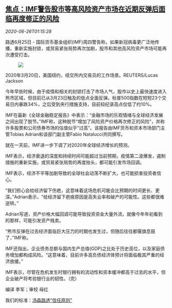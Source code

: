 <!--1593138193000-->
[焦点：IMF警告股市等高风险资产市场在近期反弹后面临再度修正的风险](https://cn.reuters.com/article/imf-global-stock-covid-0626-idCNKBS23X04P)
------

<div><i>2020-06-26T01:15:28</i></div><div class="StandardArticleBody_body"><p>路透6月25日 - 国际货币基金组织(IMF)周四警告称，如果新冠病毒更广泛地传播，重新实施封锁，或贸易紧张局势再次加剧，股市和其他高风险资产市场可能再次遭受打击。 </p><div class="PrimaryAsset_container"><div class="Image_container" tabindex="-1"><figure class="Image_zoom" style="padding-bottom:"><div class="LazyImage_container LazyImage_dark" style="background-image:none"><img src="//s3.reutersmedia.net/resources/r/?m=02&amp;d=20200626&amp;t=2&amp;i=1523680217&amp;r=LYNXMPEG5P025&amp;w=600" aria-label="2020年3月20日，美国纽约，纽交所内交易员的工作场景。REUTERS/Lucas Jackson"/><div class="LazyImage_image LazyImage_fallback" style="background-image:url(//s3.reutersmedia.net/resources/r/?m=02&amp;d=20200626&amp;t=2&amp;i=1523680217&amp;r=LYNXMPEG5P025&amp;w=600);background-position:center center;background-color:inherit"></div></div><div class="Image_expand-button" aria-label="Expand Image Slideshow" role="button" tabindex="0"></div></figure><figcaption><div class="Image_caption"><span>2020年3月20日，美国纽约，纽交所内交易员的工作场景。REUTERS/Lucas Jackson</span></div></figcaption></div></div><p>今年早些时候，由于疫情和相关的封锁打击了市场人气，股市以史上最快速度进入熊市区域，但目前已从3月23日触及的低点全面反弹。标普500指数在短短23个交易日内暴跌34%，之后受到央行措施支持，目前较纪录高点仅低了约10%。 </p><p>IMF在最新《全球金融稳定报告》中表示：“金融市场的乐观情绪与全球经济发展之间出现了脱节。”IMF称，这种脱节“增加了风险资产价格再次修正的风险”，并称许多股票和公司债券市场的估值似乎“过高”。该报告由IMF货币和资本市场部门主管Tobias Adrian和该部门副主管Fabio Natalucci共同撰写。 </p><p>就在一天前，IMF进一步下调了对2020年全球经济增长的预测。 </p><p>IMF表示，经济衰退的深度和持续时间可能超过当前预期，疫情第二波爆发，遏制措施的重新实施，或贸易紧张局势的再度抬头，都可能引发市场回调。 </p><p>IMF表示，经济不平等加剧导致的全球社会动荡不断扩大，也可能损害投资者信心。 </p><p>“我们担心会给经济留下伤疤，这意味着这场危机可能会比预期的时间更长、更深。”Adrian表示，“给经济留下疤痕原因是高失业率和破产的可能性。这些都很难逆转。” </p><p>Adrian写道，资产价格大幅回调可能导致投资资金大量外流，就像今年年初看到的那样，可能引发资产贱卖。 </p><p>“熊市反弹在过去经济面临巨大压力的时期也发生过，但随后往往都偃旗息鼓了，”IMF称。 </p><p>IMF还指出，企业债务总额与国内生产总值(GDP)之比处于历史高位，以及家庭债务增加都构成风险。“这意味着，目前许多高负债经济体预计将面临极其严重的经济放缓。” </p><p>IMF表示，尽管在危机发生时银行拥有的流动性和资本缓冲都高于过去的水平，但企业破产将考验银行业的韧性。（完） </p><div class="Attribution_container"><div class="Attribution_attribution"><p class="Attribution_content">编译 李军；审校 母红 </p></div></div><div class="StandardArticleBody_trustBadgeContainer"><span class="StandardArticleBody_trustBadgeTitle">我们的标准：</span><span class="trustBadgeUrl"><a href="https://www.thomsonreuters.cn/content/dam/openweb/documents/pdf/china/brochures/about-us-1.pdf">汤森路透“信任原则”</a></span></div></div>
